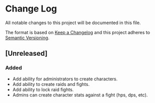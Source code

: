 # Change Log
All notable changes to this project will be documented in this file.

The format is based on [Keep a Changelog](http://keepachangelog.com/) 
and this project adheres to [Semantic Versioning](http://semver.org/).

## [Unreleased]
### Added
- Add ability for administrators to create characters.
- Add ability to create raids and fights.
- Add ability to lock raid fights.
- Admins can create character stats against a fight (hps, dps, etc).
 